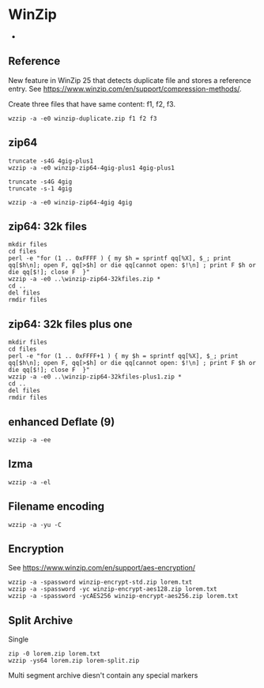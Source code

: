# WinZip

 -
## Reference

New feature in WinZip 25 that detects duplicate file and stores a reference entry.
See https://www.winzip.com/en/support/compression-methods/.

Create three files that have same content: f1, f2, f3.

    wzzip -a -e0 winzip-duplicate.zip f1 f2 f3

## zip64

    truncate -s4G 4gig-plus1
    wzzip -a -e0 winzip-zip64-4gig-plus1 4gig-plus1

    truncate -s4G 4gig
    truncate -s-1 4gig

    wzzip -a -e0 winzip-zip64-4gig 4gig

## zip64: 32k files

    mkdir files
    cd files
    perl -e "for (1 .. 0xFFFF ) { my $h = sprintf qq[%X], $_; print qq[$h\n]; open F, qq[>$h] or die qq[cannot open: $!\n] ; print F $h or die qq[$!]; close F  }"
    wzzip -a -e0 ..\winzip-zip64-32kfiles.zip *
    cd ..
    del files
    rmdir files


## zip64:  32k files plus one

    mkdir files
    cd files
    perl -e "for (1 .. 0xFFFF+1 ) { my $h = sprintf qq[%X], $_; print qq[$h\n]; open F, qq[>$h] or die qq[cannot open: $!\n] ; print F $h or die qq[$!]; close F  }"
    wzzip -a -e0 ..\winzip-zip64-32kfiles-plus1.zip *
    cd ..
    del files
    rmdir files

## enhanced Deflate (9)

    wzzip -a -ee

## lzma

    wzzip -a -el

## Filename encoding

    wzzip -a -yu -C

## Encryption

See https://www.winzip.com/en/support/aes-encryption/

    wzzip -a -spassword winzip-encrypt-std.zip lorem.txt
    wzzip -a -spassword -yc winzip-encrypt-aes128.zip lorem.txt
    wzzip -a -spassword -ycAES256 winzip-encrypt-aes256.zip lorem.txt

## Split Archive

Single

    zip -0 lorem.zip lorem.txt
    wzzip -ys64 lorem.zip lorem-split.zip

Multi segment archive diesn't contain any special markers
